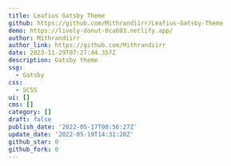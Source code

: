 ```yaml
---
title: Leafius Gatsby Theme
github: https://github.com/Mithrandiirr/Leafius-Gatsby-Theme
demo: https://lively-donut-0ca603.netlify.app/
author: Mithrandiirr
author_link: https://github.com/Mithrandiirr
date: 2023-11-29T07:27:44.357Z
description: Gatsby theme
ssg:
  - Gatsby
css:
  - SCSS
ui: []
cms: []
category: []
draft: false
publish_date: '2022-05-17T00:56:27Z'
update_date: '2022-05-19T14:31:28Z'
github_star: 0
github_fork: 0
---
```

